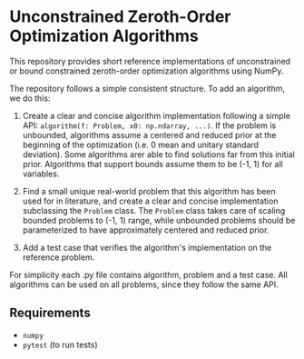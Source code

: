 # Unconstrained Zeroth-Order Optimization Algorithms

This repository provides short reference implementations of unconstrained or bound constrained zeroth-order optimization algorithms using NumPy.

The repository follows a simple consistent structure. To add an algorithm, we do this:

1. Create a clear and concise algorithm implementation following a simple API: `algorithm(f: Problem, x0: np.ndarray, ...)`. If the problem is unbounded, algorithms assume a centered and reduced prior at the beginning of the optimization (i.e. 0 mean and unitary standard deviation). Some algorithms arer able to find solutions far from this initial prior. Algorithms that support bounds assume them to be (-1, 1) for all variables.

2. Find a small unique real-world problem that this algorithm has been used for in literature, and create a clear and concise implementation subclassing the `Problem` class. The `Problem` class takes care of scaling bounded problems to (-1, 1) range, while unbounded problems should be parameterized to have approximately centered and reduced prior.

3. Add a test case that verifies the algorithm's implementation on the reference problem.

For simplicity each .py file contains algorithm, problem and a test case. All algorithms can be used on all problems, since they follow the same API.

## Requirements

- `numpy`
- `pytest` (to run tests)
